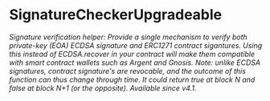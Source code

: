 # SignatureCheckerUpgradeable







*Signature verification helper: Provide a single mechanism to verify both private-key (EOA) ECDSA signature and ERC1271 contract sigantures. Using this instead of ECDSA.recover in your contract will make them compatible with smart contract wallets such as Argent and Gnosis. Note: unlike ECDSA signatures, contract signature&#39;s are revocable, and the outcome of this function can thus change through time. It could return true at block N and false at block N+1 (or the opposite). _Available since v4.1._*



